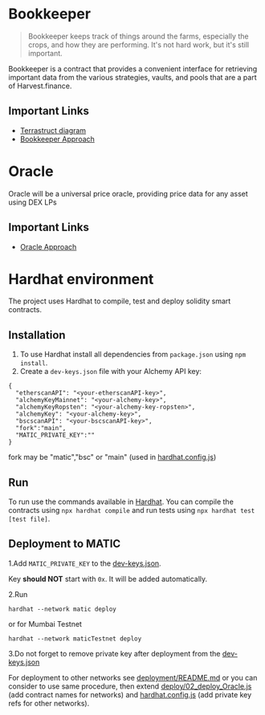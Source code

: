 # Bookkeeper

> Bookkeeper keeps track of things around the farms, especially the crops, and how they are performing. It's not hard work, but it's still important.

Bookkeeper is a contract that provides a convenient interface for retrieving important data from the various strategies, vaults, and pools that are a part of Harvest.finance.

## Important Links

* [Terrastruct diagram](https://app.terrastruct.com/diagrams/630052376)
* [Bookkeeper Approach](BookkeeperApproach.md)


# Oracle

Oracle will be a universal price oracle, providing price data for any asset using DEX LPs


## Important Links

* [Oracle Approach](OracleApproach.md)


# Hardhat environment

The project uses Hardhat to compile, test and deploy solidity smart contracts.

## Installation

1. To use Hardhat install all dependencies from `package.json` using `npm install`.
2. Create a `dev-keys.json` file with your Alchemy API key:
```
{
  "etherscanAPI": "<your-etherscanAPI-key>",
  "alchemyKeyMainnet": "<your-alchemy-key>",
  "alchemyKeyRopsten": "<your-alchemy-key-ropsten>",
  "alchemyKey": "<your-alchemy-key>",
  "bscscanAPI": "<your-bscscanAPI-key>",
  "fork":"main",
  "MATIC_PRIVATE_KEY":""
}
```
fork may be "matic","bsc" or "main" (used in [hardhat.config.js]())

## Run

To run use the commands available in [Hardhat](https://hardhat.org/). You can compile the contracts using `npx hardhat compile` and run tests using `npx hardhat test [test file]`. 

## Deployment to MATIC
1.Add ```MATIC_PRIVATE_KEY``` to the [dev-keys.json](dev-keys.json).

Key **should NOT** start with ```0x```. It will be added automatically.

2.Run

```hardhat --network matic deploy```

or for Mumbai Testnet

```hardhat --network maticTestnet deploy```

3.Do not forget to remove private key after deployment from the [dev-keys.json](dev-keys.json)

For deployment to other networks see [deployment/README.md]() 
or you can consider to use same procedure, 
then extend [deploy/02_deploy_Oracle.js]() (add contract names for networks) 
and [hardhat.config.js]() (add private key refs for other networks).